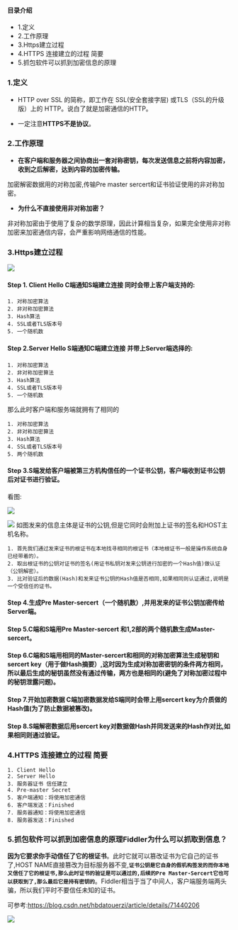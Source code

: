 #### 目录介绍

- 1.定义
- 2.工作原理
- 3.Https建立过程
- 4.HTTPS 连接建立的过程 简要
- 5.抓包软件可以抓到加密信息的原理
### 1.定义
- HTTP over SSL 的简称，即工作在 SSL(安全套接字层) 或TLS（SSL的升级版）上的 HTTP。说白了就是加密通信的HTTP。

- 一定注意**HTTPS不是协议**。



### 2.工作原理 
- **在客户端和服务器之间协商出一套对称密钥，每次发送信息之前将内容加密，收到之后解密，达到内容的加密传输。**

加密解密数据用的对称加密,传输Pre master sercert和证书验证使用的非对称加密。

- **为什么不直接使用非对称加密？** 

非对称加密由于使用了复杂的数学原理，因此计算相当复杂，如果完全使用非对称加密来加密通信内容，会严重影响网络通信的性能。



### 3.Https建立过程

![](https://user-gold-cdn.xitu.io/2019/3/26/169b9f5a42ce6ab0?w=1423&h=663&f=png&s=94373)

#### Step 1. Client Hello C端通知S端建立连接 同时会带上客户端支持的:

	1. 对称加密算法
	2. 非对称加密算法
	3. Hash算法
	4. SSL或者TLS版本号
	5. 一个随机数

#### Step 2.Server Hello S端通知C端建立连接 并带上Server端选择的:

	1. 对称加密算法
	2. 非对称加密算法
	3. Hash算法
	4. SSL或者TLS版本号
	5. 一个随机数

那么此时客户端和服务端就拥有了相同的

	1. 对称加密算法
	2. 非对称加密算法
	3. Hash算法
	4. SSL或者TLS版本号
	5. 两个随机数

#### Step 3.S端发给客户端被第三方机构信任的一个证书公钥，客户端收到证书公钥后对证书进行验证。
看图:

![](https://user-gold-cdn.xitu.io/2019/3/26/169b9f93230fa1a5?w=330&h=280&f=png&s=30279)


![](https://user-gold-cdn.xitu.io/2019/3/26/169b9f95c32f7fa5?w=632&h=826&f=png&s=44579)
如图发来的信息主体是证书的公钥,但是它同时会附加上证书的签名和HOST主机名称。

	1. 首先我们通过发来证书的根证书在本地找寻相同的根证书（本地根证书一般是操作系统自身已经带着的）。
	2. 取出根证书的公钥对证书的签名(用证书私钥对发来公钥进行加密的一个Hash值)做认证（公钥解密）。
	3. 比对验证后的数据(Hash)和发来证书公钥的Hash值是否相同,如果相同则认证通过,说明是一个受信任的证书。

#### Step 4.生成Pre Master-sercert（一个随机数）,并用发来的证书公钥加密传给Server端。
#### Step 5.C端和S端用Pre Master-sercert 和1,2部的两个随机数生成Master-sercert。
#### Step 6.C端和S端用相同的Master-sercert和相同的对称加密算法生成秘钥和sercert key（用于做Hash摘要）,这时因为生成对称加密密钥的条件两方相同，所以最后生成的秘钥虽然没有通过传输，两方也是相同的(避免了对称加密过程中的秘钥泄露问题)。
#### Step 7.开始加密数据 C端加密数据发给S端同时会带上用sercert key为介质做的Hash值(为了防止数据被篡改)。
#### Step 8.S端解密数据后用sercert key对数据做Hash并同发送来的Hash作对比,如果相同则通过验证。
### 4.HTTPS 连接建立的过程 简要
	1. Client Hello 
	2. Server Hello 
	3. 服务器证书 信任建立
	4. Pre-master Secret 
	5. 客户端通知：将使用加密通信 
	6. 客户端发送：Finished 
	7. 服务器通知：将使用加密通信 
	8. 服务器发送：Finished

### 5.抓包软件可以抓到加密信息的原理Fiddler为什么可以抓取到信息？
**因为它要求你手动信任了它的根证书**。此时它就可以篡改证书为它自己的证书了,HOST NAME直接篡改为目标服务器不变,**`证书公钥是它自身的假机构签发的而你本地又信任了它的根证书,那么此时证书的验证是可以通过的,后续的Pre Master-Sercert它也可以获取到了,那么最后它是持有密钥的`**。Fiddler相当于当了中间人，客户端服务端两头骗，所以我们平时不要信任未知的证书。

可参考:https://blog.csdn.net/hbdatouerzi/article/details/71440206


![](https://user-gold-cdn.xitu.io/2019/3/26/169b9fb363c37e78?w=870&h=248&f=png&s=15901)



